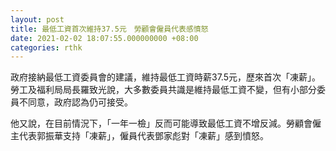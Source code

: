 ```yaml
---
layout: post
title: 最低工資首次維持37.5元　勞顧會僱員代表感憤怒
date: 2021-02-02 18:07:55.000000000 +08:00
categories: rthk
---
```


政府接納最低工資委員會的建議，維持最低工資時薪37.5元，歷來首次「凍薪」。勞工及福利局局長羅致光說，大多數委員共識是維持最低工資不變，但有小部分委員不同意，政府認為仍可接受。

他又說，在目前情況下，「一年一檢」反而可能導致最低工資不增反減。勞顧會僱主代表郭振華支持「凍薪」，僱員代表鄧家彪對「凍薪」感到憤怒。
